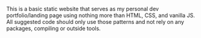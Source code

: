 This is a basic static website that serves as my personal dev portfolio/landing page using nothing more than HTML, CSS, and vanilla JS. All suggested code should only use those patterns and not rely on any packages, compiling or outside tools.
